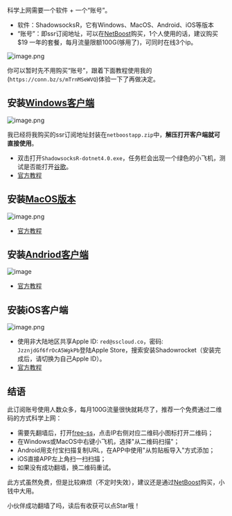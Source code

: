 科学上网需要一个软件 + 一个“账号”。
* 软件：ShadowsocksR，它有Windows、MacOS、Android、iOS等版本
* “账号”：即ssr订阅地址，可以在[NetBoost](https://relink.bid/r/bNKx9pm1hn)购买，1个人使用的话，建议购买$19 一年的套餐，每月流量限额100G(够用了)，可同时在线3个ip。

![image.png](https://upload-images.jianshu.io/upload_images/5863464-3b4e25faf8e6184a.png?imageMogr2/auto-orient/strip%7CimageView2/2/w/1240)

你可以暂时先不用购买“账号”，跟着下面教程使用我的(`https://conn.bz/s/mTrnMSeWVQ`)体验一下了再做决定。
## 安装[Windows客户端](https://raw.githubusercontent.com/deppwang/ShadowsocksR-download/master/netboostapp.zip)

![image.png](https://upload-images.jianshu.io/upload_images/5863464-f32fc7ff5c49ad42.png?imageMogr2/auto-orient/strip%7CimageView2/2/w/1240)

我已经将我购买的ssr订阅地址封装在`netboostapp.zip`中，**解压打开客户端就可直接使用**。
* 双击打开`ShadowsocksR-dotnet4.0.exe`，任务栏会出现一个绿色的小飞机，测试是否能打开[谷歌](www.google.com)。
* [官方教程](https://netboost.co/docs/windows/shadowsocksr.html)

## 安装[MacOS版本](https://raw.githubusercontent.com/deppwang/ShadowsocksR-download/master/ShadowsocksX-NG-R8.dmg)
![image.png](https://upload-images.jianshu.io/upload_images/5863464-63c3970019599a5a.png?imageMogr2/auto-orient/strip%7CimageView2/2/w/1240)


* [官方教程](https://netboost.co/docs/macos/shadowsocksr.html)

## 安装[Andriod客户端](https://raw.githubusercontent.com/deppwang/ShadowsocksR-download/master/ssr-3.4.0.5.apk)
![image](http://upload-images.jianshu.io/upload_images/5863464-93dd325a7a8b535e.jpg?imageMogr2/auto-orient/strip%7CimageView2/2/w/1080/q/50)


* [官方教程](https://netboost.co/docs/android/shadowsocksr.html)



## 安装iOS客户端
![image.png](https://upload-images.jianshu.io/upload_images/5863464-87f8660bf2b0a6bb.png?imageMogr2/auto-orient/strip%7CimageView2/2/w/1240)

* 使用非大陆地区共享Apple ID: `red@sscloud.co`，密码: `JzznjdGf6frOcA5WgkPb`登陆Apple Store，搜索安装Shadowrocket（安装完成后，请切换为自己Apple ID）。
* [官方教程](https://netboost.co/docs/ios/shadowrocket.html)

## 结语
此订阅账号使用人数众多，每月100G流量很快就耗尽了，推荐一个免费通过二维码的方式科学上网：
* 需要先翻墙后，打开[free-ss](https://free-ss.site/)，点击IP右侧对应二维码小图标打开二维码；
* 在Windows或MacOS中右键小飞机，选择"从二维码扫描"；
* Android用支付宝扫描复制URL，在APP中使用"从剪贴板导入"方式添加；
* iOS直接APP左上角扫一扫扫描；
* 如果没有成功翻墙，换二维码重试。

此方式虽然免费，但是比较麻烦（不定时失效），建议还是通过[NetBoost](https://relink.bid/r/bNKx9pm1hn)购买，小钱中大用。

小伙伴成功翻墙了吗，读后有收获可以点Star哦！
